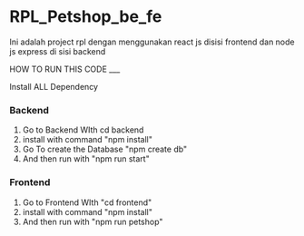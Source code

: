 # RPL_Petshop_be_fe
Ini adalah project rpl dengan menggunakan react js disisi frontend dan node js express di sisi backend

HOW TO RUN THIS CODE ___

Install ALL Dependency

### Backend
1. Go to Backend WIth cd backend
2. install with command "npm install"
3. Go To create the Database "npm create db"
4. And then run with "npm run start"

### Frontend
1. Go to Frontend WIth "cd frontend"
2. install with command "npm install"
4. And then run with "npm run petshop"


